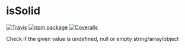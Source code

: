# isSolid

[![Travis][build-badge]][build]
[![npm package][npm-badge]][npm]
[![Coveralls][coveralls-badge]][coveralls]

Check if the given value is undefined, null or empty string/array/object

[build-badge]: https://img.shields.io/travis/user/repo/master.png?style=flat-square
[build]: https://travis-ci.org/creotip/isSolid

[npm-badge]: https://img.shields.io/npm/v/npm-package.png?style=flat-square
[npm]: https://www.npmjs.org/package/is-solid

[coveralls-badge]: https://img.shields.io/coveralls/user/repo/master.png?style=flat-square
[coveralls]: https://coveralls.io/github/creotip/isSolid
